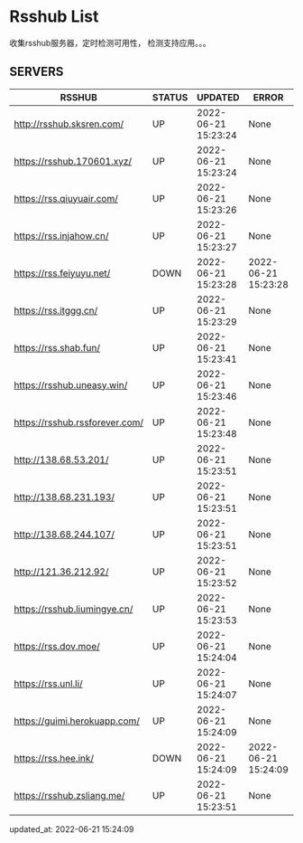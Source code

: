 # Rsshub List

收集rsshub服务器，定时检测可用性， 检测支持应用。。。


## SERVERS

|  RSSHUB   | STATUS  | UPDATED  | ERROR  | TWITTER |  
|  ----  | ----  | ----  | ----  | ---- |  
| http://rsshub.sksren.com/ | UP | 2022-06-21 15:23:24 | None |OK|  
| https://rsshub.170601.xyz/ | UP | 2022-06-21 15:23:24 | None |OK|  
| https://rss.qiuyuair.com/ | UP | 2022-06-21 15:23:26 | None ||  
| https://rss.injahow.cn/ | UP | 2022-06-21 15:23:27 | None ||  
| https://rss.feiyuyu.net/ | DOWN | 2022-06-21 15:23:28 | 2022-06-21 15:23:28 |  
| https://rss.itggg.cn/ | UP | 2022-06-21 15:23:29 | None ||  
| https://rss.shab.fun/ | UP | 2022-06-21 15:23:41 | None |OK|  
| https://rsshub.uneasy.win/ | UP | 2022-06-21 15:23:46 | None |OK|  
| https://rsshub.rssforever.com/ | UP | 2022-06-21 15:23:48 | None |OK|  
| http://138.68.53.201/ | UP | 2022-06-21 15:23:51 | None ||  
| http://138.68.231.193/ | UP | 2022-06-21 15:23:51 | None ||  
| http://138.68.244.107/ | UP | 2022-06-21 15:23:51 | None ||  
| http://121.36.212.92/ | UP | 2022-06-21 15:23:52 | None ||  
| https://rsshub.liumingye.cn/ | UP | 2022-06-21 15:23:53 | None ||  
| https://rss.dov.moe/ | UP | 2022-06-21 15:24:04 | None |OK|  
| https://rss.unl.li/ | UP | 2022-06-21 15:24:07 | None ||  
| https://guimi.herokuapp.com/ | UP | 2022-06-21 15:24:09 | None ||  
| https://rss.hee.ink/ | DOWN | 2022-06-21 15:24:09 | 2022-06-21 15:24:09 |  
| https://rsshub.zsliang.me/ | UP | 2022-06-21 15:23:51 | None |OK|  
  

updated_at: 2022-06-21 15:24:09  
